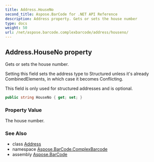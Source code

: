 ```yaml
---
title: Address.HouseNo
second_title: Aspose.BarCode for .NET API Reference
description: Address property. Gets or sets the house number
type: docs
weight: 50
url: /net/aspose.barcode.complexbarcode/address/houseno/
---
```

## Address.HouseNo property

Gets or sets the house number.

Setting this field sets the address type to Structured unless it's already CombinedElements, in which case it becomes Conflicting.

This field is only used for structured addresses and is optional.

```csharp
public string HouseNo { get; set; }
```

### Property Value

The house number.

### See Also

* class [Address](../)
* namespace [Aspose.BarCode.ComplexBarcode](../../../aspose.barcode.complexbarcode/)
* assembly [Aspose.BarCode](../../../)


